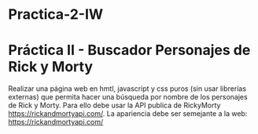# Practica-2-IW

# Práctica II - Buscador Personajes de Rick y Morty
Realizar una página web en hmtl, javascript y css puros (sin usar librerías externas) que permita hacer una búsqueda por nombre de los personajes de Rick y Morty. Para ello debe usar la API publica de RickyMorty https://rickandmortyapi.com/.
La apariencia debe ser semejante a la web: https://rickandmortyapi.com/
